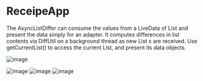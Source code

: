 # ReceipeApp

The AsyncListDiffer can consume the values from a LiveData of List and present the data simply for an adapter. It computes differences in list contents via DiffUtil on a background thread as new List s are received. Use getCurrentList() to access the current List, and present its data objects.


![image](https://user-images.githubusercontent.com/39657409/120897020-ce39cb00-c641-11eb-9b0d-f2356dbd8ebf.png)




![image](https://user-images.githubusercontent.com/39657409/120896858-068cd980-c641-11eb-9440-5554e7943e18.png)
![image](https://user-images.githubusercontent.com/39657409/120896883-23291180-c641-11eb-9b56-d70453111b8d.png)
![image](https://user-images.githubusercontent.com/39657409/120896872-14425f00-c641-11eb-8e39-b7c0d689dd5d.png)
